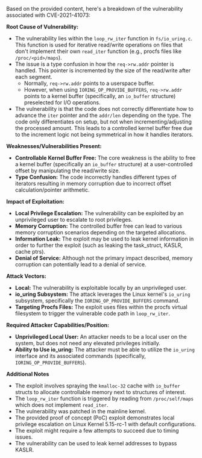Based on the provided content, here's a breakdown of the vulnerability associated with CVE-2021-41073:

**Root Cause of Vulnerability:**

*   The vulnerability lies within the `loop_rw_iter` function in `fs/io_uring.c`. This function is used for iterative read/write operations on files that don't implement their own `read_iter` function (e.g., procfs files like `/proc/<pid>/maps`).
*   The issue is a type confusion in how the `req->rw.addr` pointer is handled. This pointer is incremented by the size of the read/write after each segment.
    *   Normally, `req->rw.addr` points to a userspace buffer.
    *   However, when using `IORING_OP_PROVIDE_BUFFERS`, `req->rw.addr` points to a kernel buffer (specifically, an `io_buffer` structure) preselected for I/O operations.
*   The vulnerability is that the code does not correctly differentiate how to advance the `iter` pointer and the `addr/len` depending on the type. The code only differentiates on setup, but not when incrementing/adjusting the processed amount. This leads to a controlled kernel buffer free due to the increment logic not being symmetrical in how it handles iterators.

**Weaknesses/Vulnerabilities Present:**

*   **Controllable Kernel Buffer Free:** The core weakness is the ability to free a kernel buffer (specifically an `io_buffer` structure) at a user-controlled offset by manipulating the read/write size.
*   **Type Confusion:** The code incorrectly handles different types of iterators resulting in memory corruption due to incorrect offset calculation/pointer arithmetic.

**Impact of Exploitation:**

*   **Local Privilege Escalation:** The vulnerability can be exploited by an unprivileged user to escalate to root privileges.
*   **Memory Corruption:**  The controlled buffer free can lead to various memory corruption scenarios depending on the targeted allocations.
*   **Information Leak:** The exploit may be used to leak kernel information in order to further the exploit (such as leaking the task_struct, KASLR, cache ptrs).
*   **Denial of Service:** Although not the primary impact described, memory corruption can potentially lead to a denial of service.

**Attack Vectors:**

*   **Local:** The vulnerability is exploitable locally by an unprivileged user.
*   **io_uring Subsystem:** The attack leverages the Linux kernel's `io_uring` subsystem, specifically the `IORING_OP_PROVIDE_BUFFERS` command.
*   **Targeting Procfs Files:** The exploit uses files within the procfs virtual filesystem to trigger the vulnerable code path in `loop_rw_iter`.

**Required Attacker Capabilities/Position:**

*   **Unprivileged Local User:** An attacker needs to be a local user on the system, but does not need any elevated privileges initially.
*   **Ability to Use io_uring:** The attacker must be able to utilize the `io_uring` interface and its associated commands (specifically, `IORING_OP_PROVIDE_BUFFERS`).

**Additional Notes**

*   The exploit involves spraying the `kmalloc-32` cache with `io_buffer` structs to allocate controllable memory next to structures of interest.
*   The `loop_rw_iter` function is triggered by reading from `/proc/self/maps` which does not implement `read_iter`.
*   The vulnerability was patched in the mainline kernel.
*   The provided proof of concept (PoC) exploit demonstrates local privilege escalation on Linux Kernel 5.15-rc-1 with default configurations.
*   The exploit might require a few attempts to succeed due to timing issues.
*   The vulnerability can be used to leak kernel addresses to bypass KASLR.